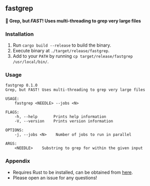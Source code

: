 ## fastgrep

**🚀 Grep, but _FAST_! Uses multi-threading to grep very large files**


### Installation

1. Run `cargo build --release` to build the binary.
2. Execute binary at `./target/release/fastgrep`.
3. Add to your `PATH` by running `cp target/release/fastgrep /usr/local/bin/`.


### Usage

```
fastgrep 0.1.0
Grep, but FAST! Uses multi-threading to grep very large files

USAGE:
    fastgrep <NEEDLE> --jobs <N>

FLAGS:
    -h, --help       Prints help information
    -V, --version    Prints version information

OPTIONS:
    -j, --jobs <N>    Number of jobs to run in parallel

ARGS:
    <NEEDLE>    Substring to grep for within the given input
```


### Appendix

- Requires Rust to be installed, can be obtained from [here](https://www.rust-lang.org/).
- Please open an issue for any questions!
